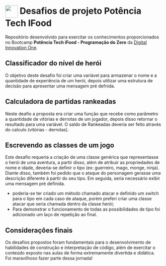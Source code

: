  <h1>
    <a href="https://www.dio.me/">
     <img align="center" width="40px" src="https://hermes.digitalinnovation.one/assets/diome/logo-minimized.png"></a>
    <span> Desafios de projeto Potência Tech IFood  </span>
</h1>

Repositório desenvolvido para exercitar os conhecimentos proporcionados no Bootcamp **Potência Tech iFood - Programação do Zero** da [Digital Innovation One](https://www.dio.me/).

##  Classificador do nível de herói
O objetivo deste desafio foi criar uma variável para armazenar o nome e a quantidade de experiência de um herói, depois utilizar uma estrutura de decisão para apresentar uma mensagem pré defnida.

##  Calculadora de partidas rankeadas
Neste deafio a proposta era criar uma função que recebe como parâmetro a quantidade de vitórias e derrotas de um jogador, depois disso retornar o resultado para uma variável. O saldo de Rankeadas deveria ser feito através do calculo (vitórias - derrotas).

##  Escrevendo as classes de um jogo
Este desafio requeria a criação de uma classe genérica que representasse o herói de uma aventura, a partir disso, além de atribuir as propriedades de nome e idade, deveria-se definir o tipo (ex: guerreiro, mago, monge, ninja). Diante disso, também foi pedido que o ataque do personagem gerasse uma descrição diferente á partir do seu tipo. Em seguida, seria necessário exibir uma mensagem pré definida.

- poderia-se ter criado um método chamado atacar e definido um switch para o tipo em cada caso de ataque, porém preferi criar uma classe atacar que seria chamada dentro da classe herói; 
- Para demonstrar o funcionamento de todas as possibilidades de tipo foi adicionado um laço de repetição ao final.

##  Considerações finais
Os desafios propostos foram fundamentais para o desenvolvimento de habilidades de construção e interpretação de código, além de exercitar o conteúdo exposto nas aulas de forma extremamente divertida e didática. Foi maravilhoso fazer parte dessa jornada!
